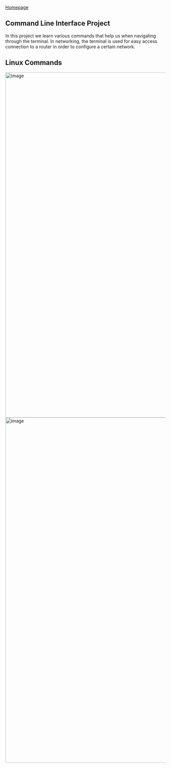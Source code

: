 [Homepage]: https://jreng-cls.github.io/Rogers-Jake-portfolio/
[Homepage][Homepage]
## Command Line Interface Project
In this project we learn various commands that help us when navigating through the terminal. In networking, the terminal is used for easy access connection to a router in order to configure a certain network.
## Linux Commands

<img width="1013" height="1080" alt="image" src="https://github.com/user-attachments/assets/d5c427e6-b645-45d5-bc8e-a4fbc88668b3" />

<img width="1013" height="1080" alt="image" src="https://github.com/user-attachments/assets/7de2dea4-388c-46a1-9033-0372884c66b6" />
